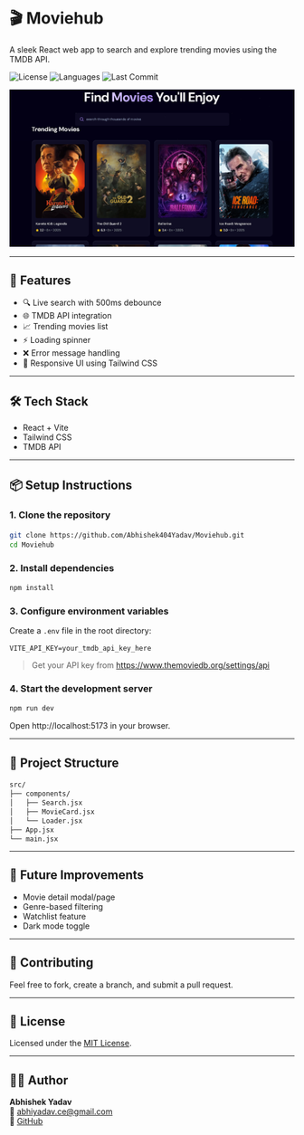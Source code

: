 # 🎬 Moviehub

A sleek React web app to search and explore trending movies using the TMDB API.

![License](https://img.shields.io/github/license/Abhishek404Yadav/Moviehub)
![Languages](https://img.shields.io/github/languages/top/Abhishek404Yadav/Moviehub)
![Last Commit](https://img.shields.io/github/last-commit/Abhishek404Yadav/Moviehub)

![Moviehub Screenshot](./public/preview.png)

---

## 🚀 Features

- 🔍 Live search with 500ms debounce
- 🌐 TMDB API integration
- 📈 Trending movies list
- ⚡ Loading spinner
- ❌ Error message handling
- 🎨 Responsive UI using Tailwind CSS

---

## 🛠️ Tech Stack

- React + Vite
- Tailwind CSS
- TMDB API

---

## 📦 Setup Instructions

### 1. Clone the repository

```bash
git clone https://github.com/Abhishek404Yadav/Moviehub.git
cd Moviehub
```

### 2. Install dependencies

```bash
npm install
```

### 3. Configure environment variables

Create a `.env` file in the root directory:

```
VITE_API_KEY=your_tmdb_api_key_here
```

> Get your API key from https://www.themoviedb.org/settings/api

### 4. Start the development server

```bash
npm run dev
```

Open http://localhost:5173 in your browser.

---

## 📂 Project Structure

```
src/
├── components/
│   ├── Search.jsx
│   ├── MovieCard.jsx
│   └── Loader.jsx
├── App.jsx
└── main.jsx
```

---

## 🌟 Future Improvements

- Movie detail modal/page
- Genre-based filtering
- Watchlist feature
- Dark mode toggle

---

## 🤝 Contributing

Feel free to fork, create a branch, and submit a pull request.

---

## 📄 License

Licensed under the [MIT License](LICENSE).

---

## 👨‍💻 Author

**Abhishek Yadav**  
📧 abhiyadav.ce@gmail.com  
🔗 [GitHub](https://github.com/Abhishek404Yadav)
